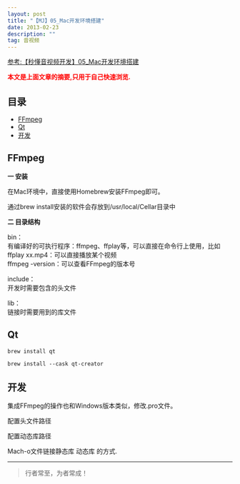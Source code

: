```yaml
---
layout: post
title: "【MJ】05_Mac开发环境搭建"
date: 2013-02-23
description: ""
tag: 音视频
---
```



[参考:【秒懂音视频开发】05_Mac开发环境搭建](https://www.cnblogs.com/mjios/p/14482571.html)

<span style="font-weight:bold;color:red;">本文是上面文章的摘要,只用于自己快速浏览.</span>


## 目录

* [FFmpeg](#content1)
* [Qt](#content2)
* [开发](#content3)





<!-- ************************************************ -->
## <a id="content1"></a>FFmpeg

**一 安装**

在Mac环境中，直接使用Homebrew安装FFmpeg即可。

通过brew install安装的软件会存放到/usr/local/Cellar目录中

**二 目录结构**

bin：     
有编译好的可执行程序：ffmpeg、ffplay等，可以直接在命令行上使用，比如       
ffplay xx.mp4：可以直接播放某个视频      
ffmpeg -version：可以查看FFmpeg的版本号    
    
include：       
开发时需要包含的头文件       

lib：      
链接时需要用到的库文件       

<!-- ************************************************ -->
## <a id="content2"></a>Qt

     
```
brew install qt
```

```
brew install --cask qt-creator
```


<!-- ************************************************ -->
## <a id="content3"></a>开发

集成FFmpeg的操作也和Windows版本类似，修改.pro文件。

配置头文件路径

配置动态库路径

Mach-o文件链接静态库 动态库 的方式.


----------
>  行者常至，为者常成！


